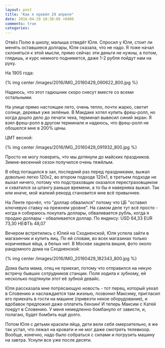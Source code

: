 ```yaml
---
layout: post
title: "Как я провёл 29 апреля"
date: 2016-04-29 10:38:09 +0400
comments: true
categories: 
---
```

Отвёз Полю в школу, малыша отведёт Юля. Спросил у Юля, стоит ли менять оставшиеся доллары, Юля сказала, что не надо. Я тоже начал склоняться к этой мысли, прямо сейчас эти деньги не нужны, а потом, глядишь, и курс немного поднимется, даже 1-2 рубля пойдут нам на руку.

На 1905 года:

{% img center /images/2016/IMG_20160429_090622_800.jpg %}

Надеюсь, что этот гадюшник скоро снесут вместе со всеми остальными.

На улице прямо настоящее лето, очень тепло, почти жарко, светит солнце, деревья уже зелёные. В Макдаке хотел купить фреш-ролл, но когда дошло дело до печати чека, терминал вывесил синий экран. Я взял фреш-ролл в другом терминале и надеюсь, что фреш-ролл не обошелся мне в 200% цены.

ЦМТ весной:

{% img center /images/2016/IMG_20160429_091932_800.jpg %}

Просто не могу поверить, что мы дотянули до майских праздников. Зимне-весенний сезон получился очень тяжёлым. 

В обед потащился в зал, последний раз перед праздниками, выжал довольно легко 120х2, во втором подходе 120х1, в третьем подходе не выхал ничего, потому что подстраховщик оказался перестраховщиком и схватился за штангу раньше времени, а то бы я наверняка выжал. Так или иначе, мой жалкий рекорд становится мне всё привычнее.

На Ленте прочёл, что "доллар обвалился" потому что ЦБ "оставил ключевую ставку на прежнем уровне". На самом деле тут всё просто - когда я собираюсь покупать доллары, обваливается рубль, когда я продаю доллары - обваливается доллар. По яндексу: USD 64,33 EUR 73,30 НЕФТЬ 48,07

Вечером встретились с Юлей на Сходненской, Юля успела зайти в магазинчик и купить яиц. По ей словам, во всех магазинах только коричневые яйца, а белых нет. В Москве зацвела вишня, фото около рандомного дома на Сходненской:

{% img center /images/2016/IMG_20160429_182343_800.jpg %}

Дома была мама, отец не приехал, потому что отправился на некую встречу бывших сотрудников станции. Поля ходила к зубному, ей несколько подтянули этот её зубной девайс.

Юля рассказала мне потрясающую новость - тот перец, который уехал в Словению и наслаждается там жизнью, позвонил Максиму, пригласил его приехать в гости на машине (привезти некое оборудование), и вдобавок предложил даже оплатить бензин! И теперь Максим с Катей поедут в Словению. У меня немедленно бомбануло от зависти, и, полагаю, будет бомбить ещё долго. 

Потом Юля с детьми красили яйца, дети вели себя омерзительно, я же так устал, что лежал на кровати и не мог даже смотреть телевизор. Вообще, конечно, надо было собраться с силами и погрузить машину на завтра. Уснули все уже после десяти.